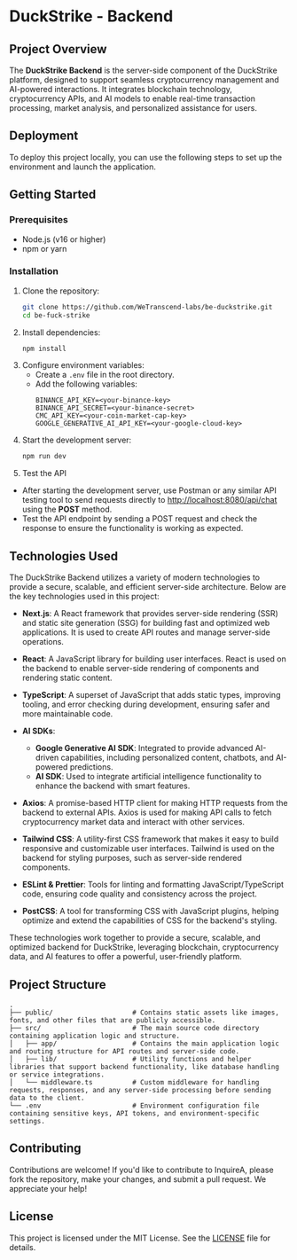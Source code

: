 
# DuckStrike - Backend

## Project Overview
The **DuckStrike Backend** is the server-side component of the DuckStrike platform, designed to support seamless cryptocurrency management and AI-powered interactions. It integrates blockchain technology, cryptocurrency APIs, and AI models to enable real-time transaction processing, market analysis, and personalized assistance for users.

## Deployment
To deploy this project locally, you can use the following steps to set up the environment and launch the application.

## Getting Started

### Prerequisites
- Node.js (v16 or higher)
- npm or yarn

### Installation
1. Clone the repository:
    ```bash
    git clone https://github.com/WeTranscend-labs/be-duckstrike.git
    cd be-fuck-strike
    ```
2. Install dependencies:
    ```bash
	npm install
    ```
3. Configure environment variables:
   - Create a `.env` file in the root directory.
   - Add the following variables:
		```env
		BINANCE_API_KEY=<your-binance-key>
		BINANCE_API_SECRET=<your-binance-secret>
		CMC_API_KEY=<your-coin-market-cap-key>
		GOOGLE_GENERATIVE_AI_API_KEY=<your-google-cloud-key>
		```
4. Start the development server:
   ```bash
   npm run dev
   ```
5.  Test the API
-   After starting the development server, use Postman or any similar API testing tool to send requests directly to [http://localhost:8080/api/chat](http://localhost:8080/api/chat) using the **POST** method.
-   Test the API endpoint by sending a POST request and check the response to ensure the functionality is working as expected.

## Technologies Used

The DuckStrike Backend utilizes a variety of modern technologies to provide a secure, scalable, and efficient server-side architecture. Below are the key technologies used in this project:

- **Next.js**: A React framework that provides server-side rendering (SSR) and static site generation (SSG) for building fast and optimized web applications. It is used to create API routes and manage server-side operations.
  
- **React**: A JavaScript library for building user interfaces. React is used on the backend to enable server-side rendering of components and rendering static content.

- **TypeScript**: A superset of JavaScript that adds static types, improving tooling, and error checking during development, ensuring safer and more maintainable code.

- **AI SDKs**:
  - **Google Generative AI SDK**: Integrated to provide advanced AI-driven capabilities, including personalized content, chatbots, and AI-powered predictions.
  - **AI SDK**: Used to integrate artificial intelligence functionality to enhance the backend with smart features.

- **Axios**: A promise-based HTTP client for making HTTP requests from the backend to external APIs. Axios is used for making API calls to fetch cryptocurrency market data and interact with other services.

- **Tailwind CSS**: A utility-first CSS framework that makes it easy to build responsive and customizable user interfaces. Tailwind is used on the backend for styling purposes, such as server-side rendered components.

- **ESLint & Prettier**: Tools for linting and formatting JavaScript/TypeScript code, ensuring code quality and consistency across the project.

- **PostCSS**: A tool for transforming CSS with JavaScript plugins, helping optimize and extend the capabilities of CSS for the backend's styling.

These technologies work together to provide a secure, scalable, and optimized backend for DuckStrike, leveraging blockchain, cryptocurrency data, and AI features to offer a powerful, user-friendly platform.


## Project Structure
```
.  
├── public/                    # Contains static assets like images, fonts, and other files that are publicly accessible.  
├── src/                       # The main source code directory containing application logic and structure.  
│   ├── app/                   # Contains the main application logic and routing structure for API routes and server-side code.  
│   ├── lib/                   # Utility functions and helper libraries that support backend functionality, like database handling or service integrations.  
│   └── middleware.ts          # Custom middleware for handling requests, responses, and any server-side processing before sending data to the client.  
└── .env                       # Environment configuration file containing sensitive keys, API tokens, and environment-specific settings.  

```

## Contributing

Contributions are welcome! If you'd like to contribute to InquireA, please fork the repository, make your changes, and submit a pull request. We appreciate your help!

## License
This project is licensed under the MIT License. See the [LICENSE](./LICENSE) file for details.





